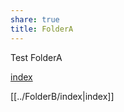 ```yaml
---
share: true
title: FolderA
---
```


Test FolderA

[index](../FolderB/index.md)

[[../FolderB/index|index]]